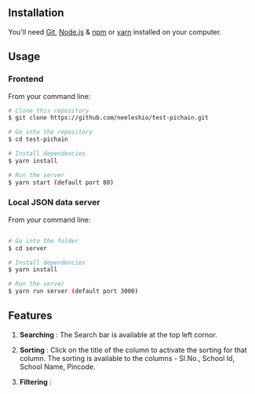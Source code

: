 ## Installation

You'll need [Git](https://git-scm.com), [Node.js](https://nodejs.org/en/download/) & [npm](http://npmjs.com) or [yarn](https://classic.yarnpkg.com/en/docs/install/#windows-stable) installed on your computer.

## Usage
### Frontend

From your command line:

```bash
# Clone this repository
$ git clone https://github.com/neeleshio/test-pichain.git

# Go into the repository
$ cd test-pichain

# Install dependencies
$ yarn install

# Run the server
$ yarn start (default port 80)
```

### Local JSON data server

From your command line:

```bash

# Go into the folder
$ cd server

# Install dependencies
$ yarn install

# Run the server
$ yarn run server (default port 3000)
```

## Features

1. <strong>Searching</strong> : The Search bar is available at the top left cornor.
        
2. <strong>Sorting</strong> : Click on the title of the column to activate the sorting for that column. The sorting is available to the columns - Sl.No., School Id, School Name, Pincode.
        
3. <strong>Filtering</strong> : 

